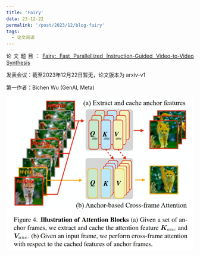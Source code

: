 ```yaml
---
title: 'Fairy'
data: 23-12-22
permalink: '/post/2023/12/blog-fairy'
tags:
  - 论文阅读
---
```


<p style="text-align:justify; text-justify:inter-ideograph;"> 论文题目：<a href="https://arxiv.org/abs/2312.13834" target="_blank" title="Fairy">Fairy: Fast Parallellized Instruction-Guided Video-to-Video Synthesis</a></p>

<p style="text-align:justify; text-justify:inter-ideograph;">发表会议：截至2023年12月22日暂无，论文版本为 arxiv-v1</p>

<p style="text-align:justify; text-justify:inter-ideograph;">第一作者：Bichen Wu (GenAI, Meta)</p>

![Fairy architecture](/images/paper_Fairy_architecture.png)
